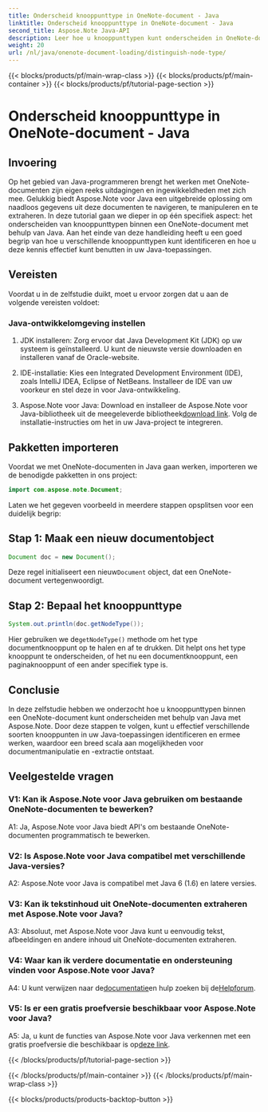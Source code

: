 ```yaml
---
title: Onderscheid knooppunttype in OneNote-document - Java
linktitle: Onderscheid knooppunttype in OneNote-document - Java
second_title: Aspose.Note Java-API
description: Leer hoe u knooppunttypen kunt onderscheiden in OneNote-documenten met behulp van Java met Aspose.Note. Ontdek de stapsgewijze handleiding en veelgestelde vragen voor naadloze integratie.
weight: 20
url: /nl/java/onenote-document-loading/distinguish-node-type/
---
```


{{< blocks/products/pf/main-wrap-class >}}
{{< blocks/products/pf/main-container >}}
{{< blocks/products/pf/tutorial-page-section >}}

# Onderscheid knooppunttype in OneNote-document - Java

## Invoering

Op het gebied van Java-programmeren brengt het werken met OneNote-documenten zijn eigen reeks uitdagingen en ingewikkeldheden met zich mee. Gelukkig biedt Aspose.Note voor Java een uitgebreide oplossing om naadloos gegevens uit deze documenten te navigeren, te manipuleren en te extraheren. In deze tutorial gaan we dieper in op één specifiek aspect: het onderscheiden van knooppunttypen binnen een OneNote-document met behulp van Java. Aan het einde van deze handleiding heeft u een goed begrip van hoe u verschillende knooppunttypen kunt identificeren en hoe u deze kennis effectief kunt benutten in uw Java-toepassingen.

## Vereisten

Voordat u in de zelfstudie duikt, moet u ervoor zorgen dat u aan de volgende vereisten voldoet:

### Java-ontwikkelomgeving instellen

1. JDK installeren: Zorg ervoor dat Java Development Kit (JDK) op uw systeem is geïnstalleerd. U kunt de nieuwste versie downloaden en installeren vanaf de Oracle-website.

2. IDE-installatie: Kies een Integrated Development Environment (IDE), zoals IntelliJ IDEA, Eclipse of NetBeans. Installeer de IDE van uw voorkeur en stel deze in voor Java-ontwikkeling.

3.  Aspose.Note voor Java: Download en installeer de Aspose.Note voor Java-bibliotheek uit de meegeleverde bibliotheek[download link](https://releases.aspose.com/note/java/). Volg de installatie-instructies om het in uw Java-project te integreren.

## Pakketten importeren

Voordat we met OneNote-documenten in Java gaan werken, importeren we de benodigde pakketten in ons project:

```java
import com.aspose.note.Document;
```

Laten we het gegeven voorbeeld in meerdere stappen opsplitsen voor een duidelijk begrip:

## Stap 1: Maak een nieuw documentobject

```java
Document doc = new Document();
```

 Deze regel initialiseert een nieuw`Document` object, dat een OneNote-document vertegenwoordigt.

## Stap 2: Bepaal het knooppunttype

```java
System.out.println(doc.getNodeType());
```

 Hier gebruiken we de`getNodeType()` methode om het type documentknooppunt op te halen en af te drukken. Dit helpt ons het type knooppunt te onderscheiden, of het nu een documentknooppunt, een paginaknooppunt of een ander specifiek type is.

## Conclusie

In deze zelfstudie hebben we onderzocht hoe u knooppunttypen binnen een OneNote-document kunt onderscheiden met behulp van Java met Aspose.Note. Door deze stappen te volgen, kunt u effectief verschillende soorten knooppunten in uw Java-toepassingen identificeren en ermee werken, waardoor een breed scala aan mogelijkheden voor documentmanipulatie en -extractie ontstaat.

## Veelgestelde vragen

### V1: Kan ik Aspose.Note voor Java gebruiken om bestaande OneNote-documenten te bewerken?

A1: Ja, Aspose.Note voor Java biedt API's om bestaande OneNote-documenten programmatisch te bewerken.

### V2: Is Aspose.Note voor Java compatibel met verschillende Java-versies?

A2: Aspose.Note voor Java is compatibel met Java 6 (1.6) en latere versies.

### V3: Kan ik tekstinhoud uit OneNote-documenten extraheren met Aspose.Note voor Java?

A3: Absoluut, met Aspose.Note voor Java kunt u eenvoudig tekst, afbeeldingen en andere inhoud uit OneNote-documenten extraheren.

### V4: Waar kan ik verdere documentatie en ondersteuning vinden voor Aspose.Note voor Java?

 A4: U kunt verwijzen naar de[documentatie](https://reference.aspose.com/note/java/)en hulp zoeken bij de[Helpforum](https://forum.aspose.com/c/note/28).

### V5: Is er een gratis proefversie beschikbaar voor Aspose.Note voor Java?

 A5: Ja, u kunt de functies van Aspose.Note voor Java verkennen met een gratis proefversie die beschikbaar is op[deze link](https://releases.aspose.com/).

{{< /blocks/products/pf/tutorial-page-section >}}

{{< /blocks/products/pf/main-container >}}
{{< /blocks/products/pf/main-wrap-class >}}

{{< blocks/products/products-backtop-button >}}

